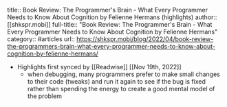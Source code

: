 title:: Book Review: The Programmer's Brain - What Every Programmer Needs to Know About Cognition by Felienne Hermans (highlights)
author:: [[shkspr.mobi]]
full-title:: "Book Review: The Programmer's Brain - What Every Programmer Needs to Know About Cognition by Felienne Hermans"
category:: #articles
url:: https://shkspr.mobi/blog/2022/04/book-review-the-programmers-brain-what-every-programmer-needs-to-know-about-cognition-by-felienne-hermans/

- Highlights first synced by [[Readwise]] [[Nov 19th, 2022]]
	- when debugging, many programmers prefer to make small changes to their code (tweaks) and run it again to see if the bug is fixed rather than spending the energy to create a good mental model of the problem